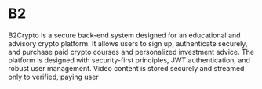 # B2
B2Crypto is a secure back-end system designed for an educational and advisory crypto platform.
It allows users to sign up, authenticate securely, and purchase paid crypto courses and personalized investment advice.
The platform is designed with security-first principles, JWT authentication, and robust user management.
Video content is stored securely and streamed only to verified, paying user
